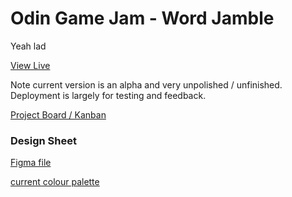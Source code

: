 # Odin Game Jam - Word Jamble

Yeah lad

[View Live](https://github.com/ChargrilledChook/odin-game-jam/tree/main)

Note current version is an alpha and very unpolished / unfinished. Deployment is largely for testing and feedback.

[Project Board / Kanban](https://github.com/ChargrilledChook/odin-game-jam/projects/2)

### Design Sheet

[Figma file](https://www.figma.com/file/r72Qw5SsyVyrwoH3Gz1amW/Game-Jam-Ideas?node-id=2%3A72)

[current colour palette](https://mycolor.space/?hex=%23C4A9C4&sub=1)
